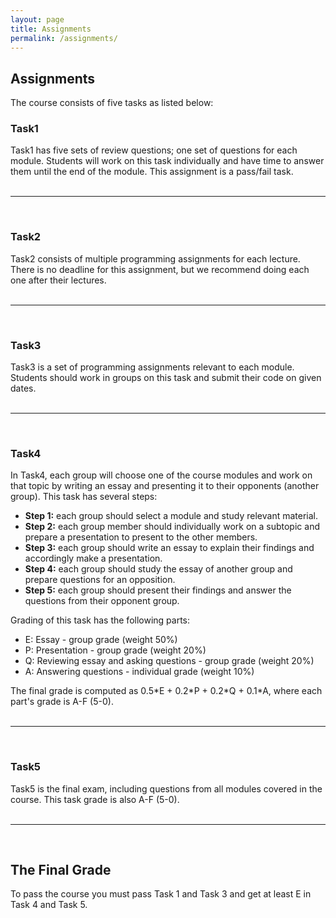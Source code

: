 ```yaml
---
layout: page
title: Assignments
permalink: /assignments/
---
```


<h2>Assignments</h2>

<p align="justify">
The course consists of five tasks as listed below:
<br>

<h3>Task1</h3>
Task1 has five sets of review questions; one set of questions for each module. Students will work on this task individually and have time to answer them until the end of the module. This assignment is a pass/fail task.<br>
<br>
<hr>
<br>
<h3>Task2</h3>
Task2 consists of multiple programming assignments for each lecture. There is no deadline for this assignment, but we recommend doing each one after their lectures.
<br><br>
<hr>
<br>
<h3>Task3</h3>
Task3 is a set of programming assignments relevant to each module. Students should work in groups on this task and submit their code on given dates.<br>
<br>
<hr>
<br>
<h3>Task4</h3>
In Task4, each group will choose one of the course modules and work on that topic by writing an essay and presenting it to their opponents (another group). This task has several steps:
<ul>
<li><b>Step 1:</b> each group should select a module and study relevant material.</li>
<li><b>Step 2:</b> each group member should individually work on a subtopic and prepare a presentation to present to the other members.</li>
<li><b>Step 3:</b> each group should write an essay to explain their findings and accordingly make a presentation.</li>
<li><b>Step 4:</b> each group should study the essay of another group and prepare questions for an opposition.</li>
<li><b>Step 5:</b> each group should present their findings and answer the questions from their opponent group.</li>
</ul>
Grading of this task has the following parts:
<ul>
<li>E: Essay - group grade (weight 50%)</li>
<li>P: Presentation - group grade (weight 20%)</li>
<li>Q: Reviewing essay and asking questions - group grade (weight 20%)</li>
<li>A: Answering questions - individual grade (weight 10%)</li>
</ul>
The final grade is computed as 0.5*E + 0.2*P + 0.2*Q + 0.1*A, where each part's grade is A-F (5-0).
<br><br>
<hr>
<br>
<h3>Task5</h3>
Task5 is the final exam, including questions from all modules covered in the course. This task grade is also A-F (5-0).
<br><br>
<hr>
<br>
<h2>The Final Grade</h2>
To pass the course you must pass Task 1 and Task 3 and get at least E in Task 4 and Task 5.
